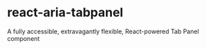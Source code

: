 # react-aria-tabpanel
A fully accessible, extravagantly flexible, React-powered Tab Panel component
